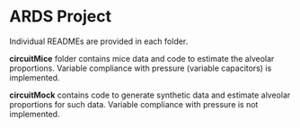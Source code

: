 # ARDS Project

Individual READMEs are provided in each folder. 

**circuitMice** folder contains mice data and code to estimate the alveolar proportions. Variable compliance with pressure (variable capacitors) is implemented.

**circuitMock** contains code to generate synthetic data and estimate alveolar proportions for such data. Variable compliance with pressure is not implemented.
